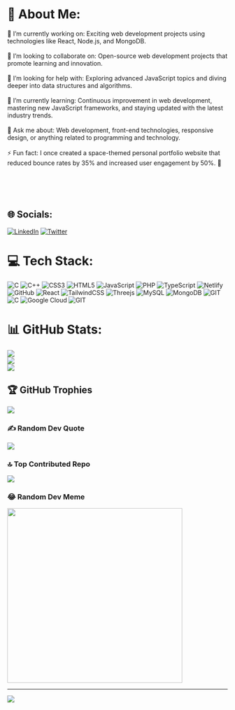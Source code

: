 # 💫 About Me:
🔭 I’m currently working on: Exciting web development projects using technologies like React, Node.js, and MongoDB.<br><br>👯 I’m looking to collaborate on: Open-source web development projects that promote learning and innovation.<br><br>🤝 I’m looking for help with: Exploring advanced JavaScript topics and diving deeper into data structures and algorithms.<br><br>🌱 I’m currently learning: Continuous improvement in web development, mastering new JavaScript frameworks, and staying updated with the latest industry trends.<br><br>💬 Ask me about: Web development, front-end technologies, responsive design, or anything related to programming and technology.<br><br>⚡ Fun fact: I once created a space-themed personal portfolio website that reduced bounce rates by 35% and increased user engagement by 50%. 🚀<br><br><br><br><br>


## 🌐 Socials:
[![LinkedIn](https://img.shields.io/badge/LinkedIn-%230077B5.svg?logo=linkedin&logoColor=white)](https://linkedin.com/in/https://www.linkedin.com/in/vivek-thapliyal-19-vk/) [![Twitter](https://img.shields.io/badge/Twitter-%231DA1F2.svg?logo=Twitter&logoColor=white)](https://twitter.com/https://twitter.com/ThapliyaVivek) 

# 💻 Tech Stack:
![C](https://img.shields.io/badge/c-%2300599C.svg?style=flat&logo=c&logoColor=white)  ![C++](https://img.shields.io/badge/c++-%2300599C.svg?style=flat&logo=c%2B%2B&logoColor=white)  ![CSS3](https://img.shields.io/badge/css3-%231572B6.svg?style=flat&logo=css3&logoColor=white)  ![HTML5](https://img.shields.io/badge/html5-%23E34F26.svg?style=flat&logo=html5&logoColor=white)  ![JavaScript](https://img.shields.io/badge/javascript-%23323330.svg?style=flat&logo=javascript&logoColor=%23F7DF1E)  ![PHP](https://img.shields.io/badge/php-%23777BB4.svg?style=flat&logo=php&logoColor=white)  ![TypeScript](https://img.shields.io/badge/typescript-%23007ACC.svg?style=flat&logo=typescript&logoColor=white)  ![Netlify](https://img.shields.io/badge/netlify-%23000000.svg?style=flat&logo=netlify&logoColor=#00C7B7)  ![GitHub](https://img.shields.io/badge/GitHub-%23121011.svg?style=flat&logo=github&logoColor=white)  ![React](https://img.shields.io/badge/react-%2320232a.svg?style=flat&logo=react&logoColor=%2361DAFB)  ![TailwindCSS](https://img.shields.io/badge/tailwindcss-%2338B2AC.svg?style=flat&logo=tailwind-css&logoColor=white)  ![Threejs](https://img.shields.io/badge/threejs-black?style=flat&logo=three.js&logoColor=white) ![MySQL](https://img.shields.io/badge/mysql-%2300f.svg?style=flat&logo=mysql&logoColor=white)  ![MongoDB](https://img.shields.io/badge/MongoDB-%234ea94b.svg?style=flat&logo=mongodb&logoColor=white)  ![GIT](https://img.shields.io/badge/Git-fc6d26?style=flat&logo=git&logoColor=white)  ![C](https://img.shields.io/badge/c-%2300599C.svg?style=flat&logo=c&logoColor=white)  ![Google Cloud](https://img.shields.io/badge/Google%20Cloud-%234285F4.svg?style=flat&logo=google-cloud&logoColor=white)  ![GIT](https://img.shields.io/badge/Git-fc6d26?style=flat&logo=git&logoColor=white)
# 📊 GitHub Stats:
![](https://github-readme-stats.vercel.app/api?username=vivekthapliyal20&theme=react&hide_border=false&include_all_commits=true&count_private=false)<br/>
![](https://github-readme-streak-stats.herokuapp.com/?user=vivekthapliyal20&theme=react&hide_border=false)<br/>
![](https://github-readme-stats.vercel.app/api/top-langs/?username=vivekthapliyal20&theme=react&hide_border=false&include_all_commits=true&count_private=false&layout=compact)

## 🏆 GitHub Trophies
![](https://github-profile-trophy.vercel.app/?username=vivekthapliyal20&theme=onestar&no-frame=false&no-bg=false&margin-w=4)

### ✍️ Random Dev Quote
![](https://quotes-github-readme.vercel.app/api?type=horizontal&theme=dark)

### 🔝 Top Contributed Repo
![](https://github-contributor-stats.vercel.app/api?username=vivekthapliyal20&limit=5&theme=dark&combine_all_yearly_contributions=true)

### 😂 Random Dev Meme
<img src='https://randommeme-five.vercel.app/' style="height: 400px;"/>

---
[![](https://visitcount.itsvg.in/api?id=vivekthapliyal20&icon=5&color=1)](https://visitcount.itsvg.in)

<!-- Proudly created with GPRM ( https://gprm.itsvg.in ) -->
